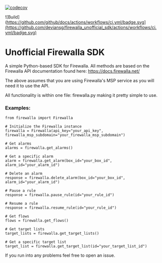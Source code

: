 [![codecov](https://codecov.io/gh/deviansg/firewalla_unofficial_sdk/graph/badge.svg?token=8NB3DUUXOW)](https://codecov.io/gh/deviansg/firewalla_unofficial_sdk)

![Build](https://github.com/github/docs/actions/workflows/ci.yml/badge.svg](https://github.com/deviansg/firewalla_unofficial_sdk/actions/workflows/ci.yml/badge.svg)

# Unofficial Firewalla SDK

A simple Python-based SDK for Firewalla. All methods are based on the Firewalla API documentation found here: https://docs.firewalla.net/

The above assumes that you are using Firewalla's MSP service as you will need it to use the API.

All functionality is within one file: firewalla.py making it pretty simple to use.

### Examples:

```
from firewalla import Firewalla

# Initialize the Firewalla instance
firewalla = Firewalla(api_key="your_api_key", firewalla_msp_subdomain="your_firewalla_msp_subdomain")

# Get alarms
alarms = firewalla.get_alarms()

# Get a specific alarm
alarm = firewalla.get_alarm(box_id="your_box_id", alarm_id="your_alarm_id")

# Delete an alarm
response = firewalla.delete_alarm(box_id="your_box_id", alarm_id="your_alarm_id")

# Pause a rule
response = firewalla.pause_rule(id="your_rule_id")

# Resume a rule
response = firewalla.resume_rule(id="your_rule_id")

# Get flows
flows = firewalla.get_flows()

# Get target lists
target_lists = firewalla.get_target_lists()

# Get a specific target list
target_list = firewalla.get_target_list(id="your_target_list_id")
```

If you run into any problems feel free to open an issue.

